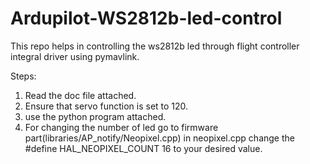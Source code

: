 # Ardupilot-WS2812b-led-control
This repo helps in controlling the ws2812b led through flight controller integral driver using pymavlink.

Steps:

1. Read the doc file attached.
2. Ensure that servo function is set to 120.
3. use the python program attached.
4. For changing the number of led go to firmware part(libraries/AP_notify/Neopixel.cpp) in neopixel.cpp change the \#define HAL_NEOPIXEL_COUNT 16 to your desired value.